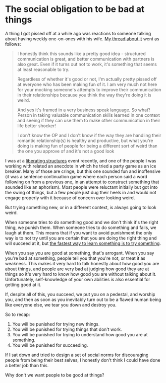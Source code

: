 # The social obligation to be bad at things

A thing I got pissed off at a while ago was reactions to someone talking about having weekly one-on-ones with his wife.
[My thread about it](https://twitter.com/DRMacIver/status/1141648249255686144) went as follows:

> I honestly think this sounds like a pretty good idea - structured communication is great, and better communication with partners is also great. Even if it turns out not to work, it's something that seems at least reasonable to try.
>
> Regardless of whether it's good or not, I'm actually pretty pissed off at everyone who has been making fun of it. I am very much not here for your mocking someone's attempts to improve their communication in their relationships because you think the way they're doing it is weird.
>
> And yes it's framed in a very business speak language. So what? Person in taking valuable communication skills learned in one context and seeing if they can use them to make other communication in their life better shocker!
>
> I don't know the OP and I don't know if the way they are handling their romantic relationship(s) is healthy and productive, but what you're doing is making fun of people for being a different sort of weird than the one you approve of and it's not a good look

I was at a [liberating structures](http://www.liberatingstructures.com/) event recently,
and one of the people I was working with related an anecdote in which he tried a party game as an ice breaker.
Many of those are cringe, but this one sounded fun and inoffensive (it was a sentence continuation game where each person said a word following on from a previous one, in an attempt to construct something that sounded like an aphorism).
Most people were reluctant initially but got into the swing of things, but a few people just dug their heels in and would not engage properly with it because of concern over looking weird.

But trying something new, or in a different context, is always going to look weird.

When someone tries to do something good and we don't think it's the right thing, we punish them.
When someone tries to do something and fails, we laugh at them.
This means that if you want to avoid punishment the only way is to not try until you are certain that you are doing the right thing and will succeed at it, but [the fastest way to learn something is to try something](https://notebook.drmaciver.com/posts/2020-02-26-16:07.html).

When you say you are good at something, that's arrogant. When you say you're bad at something, people tell you that you're not, or treat it as weakness. This makes it very hard to talk honestly about how good you are about things,
and people are very bad at judging how good they are at things so it's very hard to know how good you are without talking about it.
Unfortunately, self-knowledge of your own abilities is also essential for getting good at it.


If, despite all of this, you succeed, we put you on a pedestal, and worship you, and then as soon as you inevitably turn out to be a flawed human being like everyone else,
we tear you down and destroy you.

So to recap:

1. You will be punished for trying new things.
2. You will be punished for trying things that don't work.
3. You will be punished for trying to understand how good you are at something.
4. You will be punished for succeeding.

If I sat down and tried to design a set of social norms for discouraging people from being their best selves,
I honestly don't think I could have done a better job than this.

Why don't we want people to be good at things?
